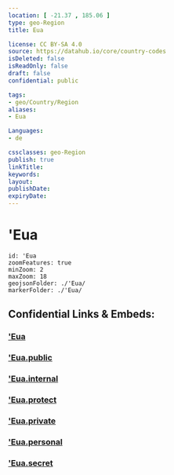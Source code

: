 ```yaml
---
location: [ -21.37 , 185.06 ] 
type: geo-Region
title: Eua

license: CC BY-SA 4.0
source: https://datahub.io/core/country-codes
isDeleted: false
isReadOnly: false
draft: false
confidential: public

tags:
- geo/Country/Region
aliases:
- Eua

Languages:
- de

cssclasses: geo-Region
publish: true
linkTitle: 
keywords: 
layout: 
publishDate: 
expiryDate: 
---
```


# 'Eua

```leaflet
id: 'Eua
zoomFeatures: true 
minZoom: 2 
maxZoom: 18
geojsonFolder: ./'Eua/
markerFolder: ./'Eua/
```


## Confidential Links & Embeds: 

### ['Eua](/_Standards/Earth/Continent/Oceania/Polynesia/Tonga/Divisions~Tonga/'Eua.md) 

### ['Eua.public](/_public/Earth/Continent/Oceania/Polynesia/Tonga/Divisions~Tonga/'Eua.public.md) 

### ['Eua.internal](/_internal/Earth/Continent/Oceania/Polynesia/Tonga/Divisions~Tonga/'Eua.internal.md) 

### ['Eua.protect](/_protect/Earth/Continent/Oceania/Polynesia/Tonga/Divisions~Tonga/'Eua.protect.md) 

### ['Eua.private](/_private/Earth/Continent/Oceania/Polynesia/Tonga/Divisions~Tonga/'Eua.private.md) 

### ['Eua.personal](/_personal/Earth/Continent/Oceania/Polynesia/Tonga/Divisions~Tonga/'Eua.personal.md) 

### ['Eua.secret](/_secret/Earth/Continent/Oceania/Polynesia/Tonga/Divisions~Tonga/'Eua.secret.md)

